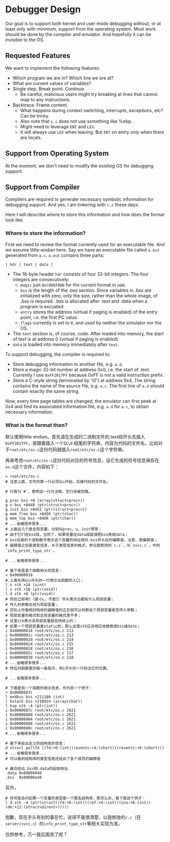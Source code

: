 # Debugger Design

Our goal is to support both kernel and user mode debugging without, or at least only with minimum, support from the operating system. Most work should be done by the compiler and emulator. And hopefully it can be invisible to the OS.

## Requested Features

We want to implement the following features:
- Which program we are in? Which line we are at?
- What are current values of variables?
- Single step. Break point. Continue.
  - Be careful, malicious users might try breaking at lines that cannot map to any instructions.
- Backtrace. Frame content.
  - What happens during context switching, interrupts, exceptions, etc? Can be tricky.
  - Also note that `c.c` does not use something like %ebp.
  - Might need to leverage `ENT` and `LEV`.
  - It will always use `LEV` when leaving. But `ENT` on entry only when there are locals.

## Support from Operating System

At the moment, we don't need to modify the existing OS for debugging support. 

## Support from Compiler

Compilers are required to generate necessary symbolic information for debugging support.
And yes, I am tinkering with `c.c` these days.

Here I will describe where to store this information and how does the format look like.

### Where to store the information?

First we need to review the format currently used for an executable file. And we assume little-endian here. Say we have an executable file called `a.out` generated from `a.c`. `a.out` contains three parts:
```
| hdr | text | data |
```
- The 16-byte header `hdr` consists of four 32-bit integers. The four integers are consecutively:
  - `magic` just `0xC0DEF00D` for the current format in use.
  - `bss` is the length of the .bss section. Since variables in .bss are initialized with zero, only the size, rather than the whole image, of .bss is required. .bss is allocated after .text and .data when a program is excuated.
  - `entry` stores the address (virtual if paging is enabled) of the entry point, i.e. the first PC value.
  - `flags` currently is set to `0`, and used by neither the simulator nor the OS.
- The `text` section is, of course, code. After loaded into memory, the start of text is at address 0 (virtual if paging is enabled).
- `data` is loaded into memory immediately after `text`.

To support debugging, the compiler is required to:
- Store debugging information to another file, e.g. `a.d`.
- Store a magic 32-bit number at address 0x0, i.e. the start of .text. Currently I use `0xFF2017FF` because 0xFF is not a valid instruction prefix. 
- Store a C-style string (terminated by '\0') at address 0x4, The string contains the name of the source file, e.g. `a.c`. The first line of `a.d` should contain exactly the same string.

Now, every time page tables are changed, the emulator can first peek at 0x4 and find its associated information file, e.g. `a.d` for `a.c`, to obtain necessary information.

### What is the format then?

默认使用little endian。首先请在生成的二进制文件的.text段开头先插入`0xFF2017FF`，紧跟着插入一个以`\0` 结尾的字符串，内容为代码的文件名，比如对于`root/etc/os.c`这份代码就插入`root/etc/os.c`这个字符串。

再来考虑`root/etc/os.c`这份代码对应的符号信息，设它生成的符号信息保存在`os.d`这个文件，内容如下：
```
= root/etc/os.c
# 注意上面，文件的第一行必须以=开始，后接代码的文件名。

# 行首为`#`，表明这一行为注释。空行会被忽略。

g proc bss +0 (array(struct<proc>))
g u bss +8448 (ptr(struct<proc>))
g init bss +8452 (ptr(struct<proc>))
g mem_free bss +8456 (ptr(char))
g mem_top bss +8460 (ptr(char))
# ...省略很多很多...
# 上面这几个是全局变量，分别叫proc、u、init等等；
# 由于它们在bss段，当然了，如果变量在data段就请把bss换成data；
# bss后面的十进制数字表示这个变量的地址相对.bss开头处的偏移值，注意，是偏移值；
# 偏移值之后是类型信息，关于类型信息的格式，参见我修改的`c.c`，叫`xvcc.c`，中的`info_print_type_str`。

# ...省略很多很多...

# 接下来是某个函数相关的信息：
> 0x00000018
# 上面先用以>开头的一行表示出函数的入口；
l n stk +24 (uint)
l s stk +16 (ptr(void))
l d stk +8 (ptr(void))
# 然后立即用l（是小L，不是I）开头表示出都有什么局部变量；
# 传入的参数也视为局部变量；
# 实际上你看相对栈帧的偏移值的正负就可以判断这个局部变量是否传入参数；
# 局部变量的格式和全局变量的格式差不多；
# 这里stk表示该局部变量是在栈帧上的；
# 如果一个局部变量是static的，那么这里stk应该相应地替换成bss或data；
i 0x00000018 root/etc/os.c 213
i 0x0000001c root/etc/os.c 213
i 0x00000020 root/etc/os.c 214
i 0x00000024 root/etc/os.c 215
i 0x00000028 root/etc/os.c 216
i 0x0000002c root/etc/os.c 217
i 0x00000030 root/etc/os.c 218
# ...省略很多很多...
# 然后对函数里的每一条指令，用i开头的一行标注它的位置。

# ...省略很多很多...

# 下面是另一个函数的相关信息，作为另一个例子：
> 0x0000687c
l endbss bss +211180 (int)
l kstack bss +210924 (array(char))
l ksp stk -4 (ptr(int))
i 0x0000687c root/etc/os.c 2621
i 0x00006880 root/etc/os.c 2621
i 0x00006884 root/etc/os.c 2621
i 0x00006888 root/etc/os.c 2621
i 0x0000688c root/etc/os.c 2621
# ...省略很多很多...

# 接下来给出定义的结构体的信息：
d struct pollfd ((fd:+0:(int))(events:+4:(short))(revents:+6:(short)))
# ...省略很多很多...
# 可以看到结构体的类型信息还给出了各个成员的偏移值

# 最后给出.bss和.data的起始地址
.data 0x00006948
.bss  0x00006ed8
```
另外，
```
# 你可能会问如果一个变量的类型是一个匿名结构体，那怎么办，看下面这个例子：
l d stk -4 (ptr(struct((fd:+0:(int))(ref:+4:(int))(ino:+8:(int))(de:+12:(struct<dirent>)))))
```
抱歉，现在手头有别的事在忙，说得不是很清楚，以我修改的`c.c`（在`server/xvcc.c`）的`info_print_type_str`等相关实现为准。

仅供参考，万一我后面改了呢？
